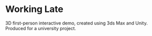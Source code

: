 # Working Late

3D first-person interactive demo, created using 3ds Max and Unity. Produced for a university project.
